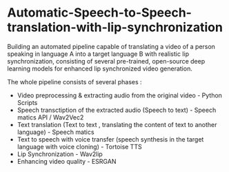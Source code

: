 # Automatic-Speech-to-Speech-translation-with-lip-synchronization
 Building an automated pipeline capable of translating a video of a person speaking in language A into a target language B with realistic lip synchronization, consisting of several pre-trained, open-source deep learning models for enhanced lip synchronized video generation.

The whole pipeline consists of several phases :

- Video preprocessing & extracting audio from the original video - Python Scripts
- Speech transctiption of the extracted audio (Speech to text) - Speech matics API / Wav2Vec2 
- Text translation (Text to text , translating the content of text to another language) - Speech matics
- Text to speech with voice transfer (speech synthesis in the target language with voice cloning) - Tortoise TTS 
- Lip Synchronization - Wav2lip  
-  Enhancing video quality - ESRGAN


